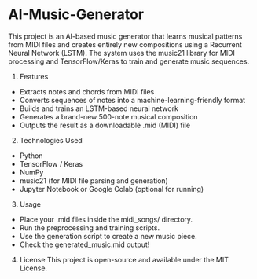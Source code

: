 # AI-Music-Generator
This project is an AI-based music generator that learns musical patterns from MIDI files and creates entirely new compositions using a Recurrent Neural Network (LSTM). The system uses the music21 library for MIDI processing and TensorFlow/Keras to train and generate music sequences.

1. Features
- Extracts notes and chords from MIDI files
- Converts sequences of notes into a machine-learning-friendly format
- Builds and trains an LSTM-based neural network
- Generates a brand-new 500-note musical composition
- Outputs the result as a downloadable .mid (MIDI) file

2. Technologies Used
- Python
- TensorFlow / Keras
- NumPy
- music21 (for MIDI file parsing and generation)
- Jupyter Notebook or Google Colab (optional for running)

3. Usage
- Place your .mid files inside the midi_songs/ directory.
- Run the preprocessing and training scripts.
- Use the generation script to create a new music piece.
- Check the generated_music.mid output!

4. License
This project is open-source and available under the MIT License.

